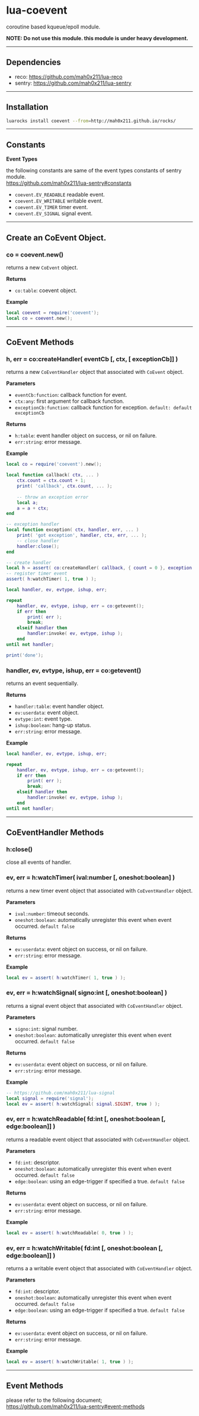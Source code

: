 lua-coevent
===

coroutine based kqueue/epoll module.

**NOTE: Do not use this module. this module is under heavy development.**

***

## Dependencies

- reco: https://github.com/mah0x211/lua-reco
- sentry: https://github.com/mah0x211/lua-sentry

---

## Installation

```sh
luarocks install coevent --from=http://mah0x211.github.io/rocks/
```

---

## Constants

**Event Types**

the following constants are same of the event types constants of sentry module.   
https://github.com/mah0x211/lua-sentry#constants

- `coevent.EV_READABLE` readable event.
- `coevent.EV_WRITABLE` writable event.
- `coevent.EV_TIMER` timer event.
- `coevent.EV_SIGNAL` signal event.

---

## Create an CoEvent Object.

### co = coevent.new()

returns a new `CoEvent` object.

**Returns**

- `co:table`: coevent object.

**Example**

```lua
local coevent = require('coevent');
local co = coevent.new();
```

---


## CoEvent Methods

### h, err = co:createHandler( eventCb [, ctx, [ exceptionCb]] )

returns a new `CoEventHandler` object that associated with `CoEvent` object.


**Parameters**

- `eventCb:function`: callback function for event.
- `ctx:any`: first argument for callback function.
- `exceptionCb:function`: callback function for exception. `default: default exceptionCb`


**Returns**

- `h:table`: event handler object on success, or nil on failure.
- `err:string`: error message.


**Example**

```lua
local co = require('coevent').new();

local function callback( ctx, ... )
    ctx.count = ctx.count + 1;
    print( 'callback', ctx.count, ... );
    
    -- throw an exception error
    local a;
    a = a + ctx;
end

-- exception handler
local function exception( ctx, handler, err, ... )
    print( 'got exception', handler, ctx, err, ... );
    -- close handler
    handler:close();
end

-- create handler
local h = assert( co:createHandler( callback, { count = 0 }, exception ) );
-- register timer event
assert( h:watchTimer( 1, true ) );

local handler, ev, evtype, ishup, err;

repeat
    handler, ev, evtype, ishup, err = co:getevent();
    if err then
        print( err );
        break;
    elseif handler then
        handler:invoke( ev, evtype, ishup );
    end
until not handler;

print('done');

```


### handler, ev, evtype, ishup, err = co:getevent()

returns an event sequentially.

**Returns**

- `handler:table`: event handler object.
- `ev:userdata`: event object.
- `evtype:int`: event type.
- `ishup:boolean`: hang-up status.
- `err:string`: error message.


**Example**

```lua
local handler, ev, evtype, ishup, err;

repeat
    handler, ev, evtype, ishup, err = co:getevent();
    if err then
        print( err );
        break;
    elseif handler then
        handler:invoke( ev, evtype, ishup );
    end
until not handler;
```

---


## CoEventHandler Methods

### h:close()

close all events of handler.


### ev, err = h:watchTimer( ival:number [, oneshot:boolean] )

returns a new timer event object that associated with `CoEventHandler` object.


**Parameters**

- `ival:number`: timeout seconds.
- `oneshot:boolean`: automatically unregister this event when event occurred.  `default false`

**Returns**

- `ev:userdata`: event object on success, or nil on failure.
- `err:string`: error message.


**Example**

```lua
local ev = assert( h:watchTimer( 1, true ) );
```


### ev, err = h:watchSignal( signo:int [, oneshot:boolean] )

returns a signal event object that associated with `CoEventHandler` object.


**Parameters**

- `signo:int`: signal number.
- `oneshot:boolean`: automatically unregister this event when event occurred. `default false`

**Returns**

- `ev:userdata`: event object on success, or nil on failure.
- `err:string`: error message.


**Example**

```lua
-- https://github.com/mah0x211/lua-signal
local signal = require('signal');
local ev = assert( h:watchSignal( signal.SIGINT, true ) );
```


### ev, err = h:watchReadable( fd:int [, oneshot:boolean [, edge:boolean]] )

returns a readable event object that associated with `CoEventHandler` object.

**Parameters**

- `fd:int`: descriptor.
- `oneshot:boolean`: automatically unregister this event when event occurred.  `default false`
- `edge:boolean`: using an edge-trigger if specified a true. `default false`

**Returns**

- `ev:userdata`: event object on success, or nil on failure.
- `err:string`: error message.


**Example**

```lua
local ev = assert( h:watchReadable( 0, true ) );
```


### ev, err = h:watchWritable( fd:int [, oneshot:boolean [, edge:boolean]] )

returns a a writable event object that associated with `CoEventHandler` object.


**Parameters**

- `fd:int`: descriptor.
- `oneshot:boolean`: automatically unregister this event when event occurred.  `default false`
- `edge:boolean`: using an edge-trigger if specified a true. `default false`


**Returns**

- `ev:userdata`: event object on success, or nil on failure.
- `err:string`: error message.


**Example**

```lua
local ev = assert( h:watchWritable( 1, true ) );
```

---

## Event Methods

please refer to the following document;  
https://github.com/mah0x211/lua-sentry#event-methods


